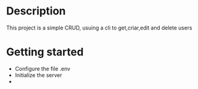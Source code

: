 # Description

This project is a simple CRUD, usuing a cli to get,criar,edit and delete users

# Getting started
- Configure the file .env
- Initialize the server
- 
